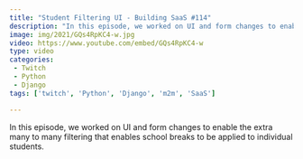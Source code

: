 ```yaml
---
title: "Student Filtering UI - Building SaaS #114"
description: "In this episode, we worked on UI and form changes to enable the extra many to many filtering that enables school breaks to be applied to individual students."
image: img/2021/GQs4RpKC4-w.jpg
video: https://www.youtube.com/embed/GQs4RpKC4-w
type: video
categories:
 - Twitch
 - Python
 - Django
tags: ['twitch', 'Python', 'Django', 'm2m', 'SaaS']

---
```


In this episode, we worked on UI and form changes to enable the extra many to many filtering that enables school breaks to be applied to individual students.
